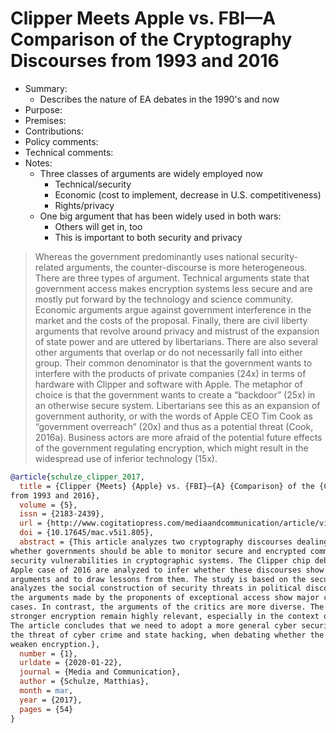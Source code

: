# Clipper Meets Apple vs. FBI—A Comparison of the Cryptography Discourses from 1993 and 2016

- Summary:
  - Describes the nature of EA debates in the 1990's and now
- Purpose:
- Premises:
- Contributions:
- Policy comments:
- Technical comments:
- Notes:
  - Three classes of arguments are widely employed now
    - Technical/security
    - Economic (cost to implement, decrease in U.S. competitiveness)
    - Rights/privacy
  - One big argument that has been widely used in both wars:
    - Others will get in, too
    - This is important to both security and privacy

>Whereas the government predominantly uses national security-related arguments, the counter-discourse is more
heterogeneous. There are three types of argument. Technical arguments state that government access makes encryption
systems less secure and are mostly put forward by the technology and science community. Economic arguments argue against
government interference in the market and the costs of the proposal. Finally, there are civil liberty arguments that
revolve around privacy and mistrust of the expansion of state power and are uttered by libertarians. There are also
several other arguments that overlap or do not necessarily fall into either group. Their common denominator is that the
government wants to interfere with the products of private companies (24x) in terms of hardware with Clipper and
software with Apple. The metaphor of choice is that the government wants to create a “backdoor” (25x) in an otherwise
secure system. Libertarians see this as an expansion of government authority, or with the words of Apple CEO Tim Cook as
“government overreach” (20x) and thus as a potential threat (Cook, 2016a). Business actors are more afraid of the
potential future effects of the government regulating encryption, which might result in the widespread use of inferior
technology (15x).

```bib
@article{schulze_clipper_2017,
  title = {Clipper {Meets} {Apple} vs. {FBI}—{A} {Comparison} of the {Cryptography} {Discourses}
from 1993 and 2016},
  volume = {5},
  issn = {2183-2439},
  url = {http://www.cogitatiopress.com/mediaandcommunication/article/view/805},
  doi = {10.17645/mac.v5i1.805},
  abstract = {This article analyzes two cryptography discourses dealing with the question of
whether governments should be able to monitor secure and encrypted communication, for example via
security vulnerabilities in cryptographic systems. The Clipper chip debate of 1993 and the FBI vs.
Apple case of 2016 are analyzed to infer whether these discourses show similarities in their
arguments and to draw lessons from them. The study is based on the securitization framework and
analyzes the social construction of security threats in political discourses. The findings are that
the arguments made by the proponents of exceptional access show major continuities between the two
cases. In contrast, the arguments of the critics are more diverse. The critical arguments for
stronger encryption remain highly relevant, especially in the context of the Snowden revelations.
The article concludes that we need to adopt a more general cyber security perspective, considering
the threat of cyber crime and state hacking, when debating whether the government should be able to
weaken encryption.},
  number = {1},
  urldate = {2020-01-22},
  journal = {Media and Communication},
  author = {Schulze, Matthias},
  month = mar,
  year = {2017},
  pages = {54}
}
```
